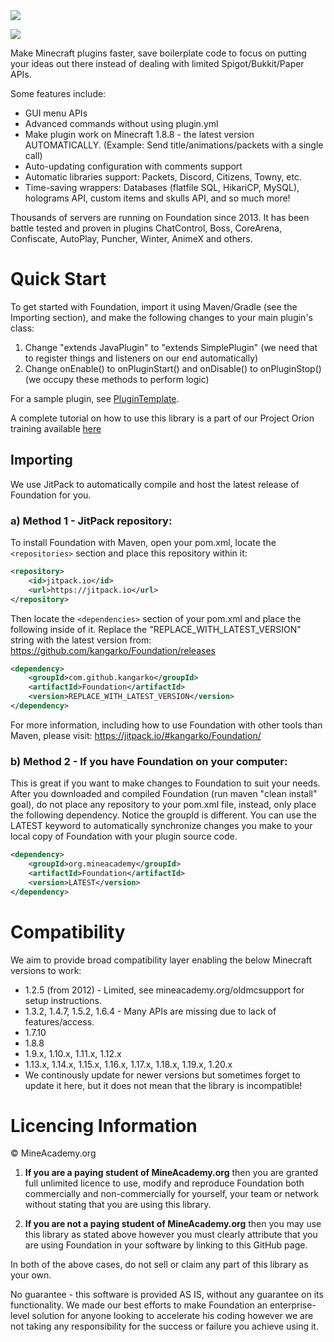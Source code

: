 <a href="https://bit.ly/3GHdIQI">
  <img src="https://i.imgur.com/AeprAug.jpg" />
</a>

[![](https://jitpack.io/v/kangarko/Foundation.svg)](https://jitpack.io/#kangarko/Foundation)

Make Minecraft plugins faster, save boilerplate code to focus on putting your ideas out there instead of dealing with limited Spigot/Bukkit/Paper APIs.

Some features include:

- GUI menu APIs
- Advanced commands without using plugin.yml
- Make plugin work on Minecraft 1.8.8 - the latest version AUTOMATICALLY. (Example: Send title/animations/packets with a single call)
- Auto-updating configuration with comments support
- Automatic libraries support: Packets, Discord, Citizens, Towny, etc.
- Time-saving wrappers: Databases (flatfile SQL, HikariCP, MySQL), holograms API, custom items and skulls API, and so much more! 

Thousands of servers are running on Foundation since 2013. It has been battle tested and proven in plugins ChatControl, Boss, CoreArena, Confiscate, AutoPlay, Puncher, Winter, AnimeX and others.

# Quick Start

To get started with Foundation, import it using Maven/Gradle (see the Importing section), and make the following changes to your main plugin's class:

1. Change "extends JavaPlugin" to "extends SimplePlugin" (we need that to register things and listeners on our end automatically)
2. Change onEnable() to onPluginStart() and onDisable() to onPluginStop() (we occupy these methods to perform logic)

For a sample plugin, see [PluginTemplate](https://github.com/kangarko/plugintemplate).

A complete tutorial on how to use this library is a part of our Project Orion training available [here](https://mineacademy.org/project-orion)

## Importing

We use JitPack to automatically compile and host the latest release of Foundation for you.

### a) Method 1 - JitPack repository:

To install Foundation with Maven, open your pom.xml, locate the `<repositories>` section and place this repository within it:

```xml
<repository>
    <id>jitpack.io</id>
    <url>https://jitpack.io</url>
</repository>
```

Then locate the `<dependencies>` section of your pom.xml and place the following inside of it. Replace the "REPLACE_WITH_LATEST_VERSION" string with the latest version from: https://github.com/kangarko/Foundation/releases

```xml
<dependency>
    <groupId>com.github.kangarko</groupId>
    <artifactId>Foundation</artifactId>
    <version>REPLACE_WITH_LATEST_VERSION</version>
</dependency>
```

For more information, including how to use Foundation with other tools than Maven, please visit: https://jitpack.io/#kangarko/Foundation/

### b) Method 2 - If you have Foundation on your computer:

This is great if you want to make changes to Foundation to suit your needs. After you downloaded and compiled Foundation (run maven "clean install" goal), do not place any repository to your pom.xml file, instead, only place the following dependency. Notice the groupId is different. You can use the LATEST keyword to automatically synchronize changes you make to your local copy of Foundation with your plugin source code.

```xml
<dependency>
    <groupId>org.mineacademy</groupId>
    <artifactId>Foundation</artifactId>
    <version>LATEST</version>
</dependency>
```

# Compatibility

We aim to provide broad compatibility layer enabling the below Minecraft versions to work:

- 1.2.5 (from 2012) - Limited, see mineacademy.org/oldmcsupport for setup instructions.
- 1.3.2, 1.4.7, 1.5.2, 1.6.4 - Many APIs are missing due to lack of features/access.
- 1.7.10
- 1.8.8
- 1.9.x, 1.10.x, 1.11.x, 1.12.x
- 1.13.x, 1.14.x, 1.15.x, 1.16.x, 1.17.x, 1.18.x, 1.19.x, 1.20.x
- We continously update for newer versions but sometimes forget to update it here, but it does not mean that the library is incompatible!

# Licencing Information

© MineAcademy.org

1) **If you are a paying student of MineAcademy.org** then you are granted full
unlimited licence to use, modify and reproduce Foundation both commercially
and non-commercially for yourself, your team or network without stating 
that you are using this library.

2) **If you are not a paying student of MineAcademy.org** then you may
use this library as stated above however you must clearly attribute that you
are using Foundation in your software by linking to this GitHub page.

In both of the above cases, do not sell or claim any part of this library as your own.

No guarantee - this software is provided AS IS, without any guarantee on its
functionality. We made our best efforts to make Foundation an enterprise-level
solution for anyone looking to accelerate his coding however we are not
taking any responsibility for the success or failure you achieve using it.
